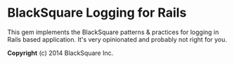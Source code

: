 BlackSquare Logging for Rails
=============================

This gem implements the BlackSquare patterns & practices for logging in Rails based application. It's very
opinionated and probably not right for you.

**Copyright**
(c) 2014 BlackSquare Inc.